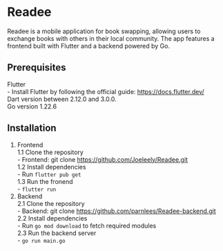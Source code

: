 # Readee
Readee is a mobile application for book swapping, allowing users to exchange books with others in their local community. The app features a frontend built with Flutter and a backend powered by Go.

## Prerequisites
Flutter <br>
    - Install Flutter by following the official guide: https://docs.flutter.dev/ <br>
Dart version between 2.12.0 and 3.0.0.  <br>
Go version 1.22.6

## Installation
1. Frontend <br>
    1.1 Clone the repository <br>
        - Frontend: git clone <https://github.com/Joeleely/Readee.git>  <br>
    1.2 Install dependencies  <br>
        - Run `flutter pub get`  <br>
    1.3 Run the fronend     <br>
        - `flutter run`  <br>
3. Backend  <br>
    2.1 Clone the repository  <br>
        - Backend: git clone <https://github.com/parnlees/Readee-backend.git>  <br>
    2.2 Install dependencies  <br>
        - Run `go mod download` to fetch required modules  <br>
    2.3 Run the backend server  <br>
        - `go run main.go`  <br>
        
